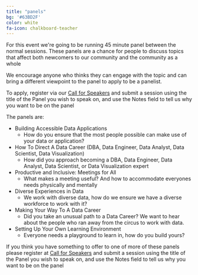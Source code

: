 ```yaml
---
title: "panels"
bg: '#63BD2F'
color: white
fa-icon: chalkboard-teacher
---
```


For this event we're going to be running 45 minute panel between the normal sessions. These panels are a chance for people to discuss topics that affect both newcomers to our community and the community as a whole

We encourage anyone who thinks they can engage with the topic and can bring a different viewpoint to the panel to apply to be a panelist.

To apply, register via our [Call for Speakers](https://sessionize.com/data-platform-discovery-day-2021/) and submit a session using the title of the Panel you wish to speak on, and use the Notes field to tell us why you want to be on the panel
 
The panels are:

- Building Accessible Data Applications
  - How do you ensure that the most people possible can make use of your data or application?
- How To Direct A Data Career (DBA, Data Engineer, Data Analyst, Data Scientist, Data Visualization)
  -  How did you approach becoming a DBA, Data Engineer, Data Analyst, Data Scientist, or  Data Visualization expert
- Productive and Inclusive: Meetings for All
  - What makes a meeting useful? And how to accommodate everyones needs physically and mentally 
- Diverse Experiences in Data
  - We work with diverse data, how do we ensure we have a diverse workforce to work with it?
- Making Your Way To A Data Career
  - Did you take an unusual path to a Data Career? We want to hear about the people who ran away from the circus to work with data.
- Setting Up Your Own Learning Environment
  - Everyone needs a playground to learn in, how do you build yours?

If you think you have something to offer to one of more of these panels please register at [Call for Speakers](https://sessionize.com/data-platform-discovery-day-2021/) and submit a session using the title of the Panel you wish to speak on, and use the Notes field to tell us why you want to be on the panel